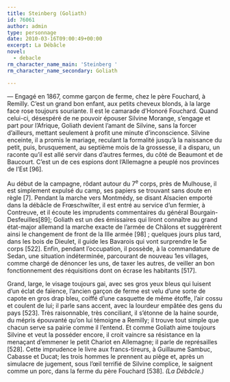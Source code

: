 ```yaml
---
title: Steinberg (Goliath)
id: 76061
author: admin
type: personnage
date: 2010-03-16T09:00:49+00:00
excerpt: La Débâcle
novel:
  - debacle
rm_character_name_main: 'Steinberg '
rm_character_name_secondary: Goliath

---
```

— Engagé en 1867, comme garçon de ferme, chez le père Fouchard, à Remilly. C&rsquo;est un grand bon enfant, aux petits cheveux blonds, à la large face rose toujours souriante. Il est le camarade d&rsquo;Honoré Fouchard. Quand celui-ci, désespéré de ne pouvoir épouser Silvine Morange, s&rsquo;engage et part pour l&rsquo;Afrique, Goliath devient l&rsquo;amant de Silvine, sans la forcer d&rsquo;ailleurs, mettant seulement à profit une minute d&rsquo;inconscience. Silvine enceinte, il a promis le mariage, reculant la formalité jusqu&rsquo;à la naissance du petit, puis, brusquement, au septième mois de la grossesse, il a disparu, un raconte qu&rsquo;il est allé servir dans d&rsquo;autres fermes, du côté de Beaumont et de Baucourt. C&rsquo;est un de ces espions dont l&rsquo;Allemagne a peuplé nos provinces de l&rsquo;Est [96].

Au début de la campagne, rôdant autour du 7<sup>e</sup> corps, près de Mulhouse, il est simplement expulsé du camp, ses papiers se trouvant sans doute en règle [7]. Pendant la marche vers Montmédy, se disant Alsacien emporté dans la débâcle de Frœschwilter, il est entré au service d&rsquo;un fermier, à Contreuve, et il écoute les imprudents commentaires du général Bourgain-Desfeuilles[89]; Goliath est un des émissaires qui liront connaître au grand état-major allemand la marche exacte de l&rsquo;armée de Châlons et suggérèrent ainsi le changement de front de la IIIe armée [98] ; quelques jours plus tard, dans les bois de Dieulet, il guide les Bavarois qui vont surprendre le 5e corps [522]. Enfin, pendant l&rsquo;occupation, il possède, à la commandature de Sedan, une situation indéterminée, parcourant de nouveau 1es villages, comme chargé de dénoncer les uns, de taxer les autres, de veiller an bon fonctionnement des réquisitions dont on écrase les habitants [517].

Grand, large, le visage toujours gai, avec ses gros yeux bleus qui luisent d&rsquo;un éclat de faïence, l&rsquo;ancien garçon de ferme est velu d&rsquo;une sorte de capote en gros drap bleu, coiffé d&rsquo;une casquette de même étoffe, l&rsquo;air cossu et coulent de lui; il parle sans accent, avec la lourdeur empâtée des gens du pays [523]. Très raisonnable, très conciliant, il s&rsquo;étonne de la haine sourde, du mépris épouvanté qu&rsquo;on lui témoigne a Remilly; il trouve tout simple que chacun serve sa pairie comme il l&rsquo;entend. Et comme Goliath aime toujours Silvine et veut la posséder encore, il croit vaincre sa résistance en la menaçant d&rsquo;emmener le petit Chariot en Allemagne; il parle de représailles [528]. Cette imprudence le livre aux francs-tireurs, à Guillaume Sambuc, Cabasse et Ducat; les trois hommes le prennent au piège et, après un simulacre de jugement, sous l&rsquo;œil terrifié de Silvine complice, le saignent comme un porc, dans la ferme du père Fouchard [538]. _(La Débâcle.)_